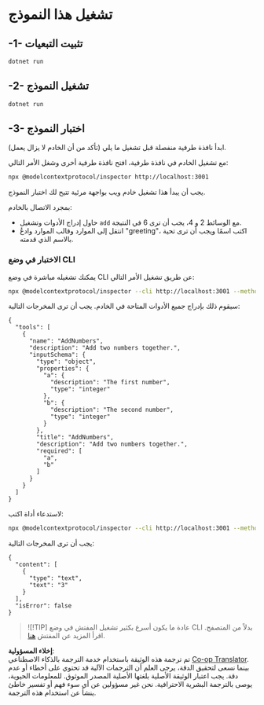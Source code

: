 <!--
CO_OP_TRANSLATOR_METADATA:
{
  "original_hash": "b97c5e77cede68533d7a92d0ce89bc0a",
  "translation_date": "2025-05-17T11:53:08+00:00",
  "source_file": "03-GettingStarted/05-sse-server/solution/dotnet/README.md",
  "language_code": "ar"
}
-->
# تشغيل هذا النموذج

## -1- تثبيت التبعيات

```bash
dotnet run
```

## -2- تشغيل النموذج

```bash
dotnet run
```

## -3- اختبار النموذج

ابدأ نافذة طرفية منفصلة قبل تشغيل ما يلي (تأكد من أن الخادم لا يزال يعمل).

مع تشغيل الخادم في نافذة طرفية، افتح نافذة طرفية أخرى وشغل الأمر التالي:

```bash
npx @modelcontextprotocol/inspector http://localhost:3001
```

يجب أن يبدأ هذا تشغيل خادم ويب بواجهة مرئية تتيح لك اختبار النموذج.

بمجرد الاتصال بالخادم:

- حاول إدراج الأدوات وتشغيل `add` مع الوسائط 2 و 4، يجب أن ترى 6 في النتيجة.
- انتقل إلى الموارد وقالب الموارد وادعُ "greeting"، اكتب اسمًا ويجب أن ترى تحية بالاسم الذي قدمته.

### الاختبار في وضع CLI

يمكنك تشغيله مباشرة في وضع CLI عن طريق تشغيل الأمر التالي:

```bash 
npx @modelcontextprotocol/inspector --cli http://localhost:3001 --method tools/list
```

سيقوم ذلك بإدراج جميع الأدوات المتاحة في الخادم. يجب أن ترى المخرجات التالية:

```text
{
  "tools": [
    {
      "name": "AddNumbers",
      "description": "Add two numbers together.",
      "inputSchema": {
        "type": "object",
        "properties": {
          "a": {
            "description": "The first number",
            "type": "integer"
          },
          "b": {
            "description": "The second number",
            "type": "integer"
          }
        },
        "title": "AddNumbers",
        "description": "Add two numbers together.",
        "required": [
          "a",
          "b"
        ]
      }
    }
  ]
}
```

لاستدعاء أداة اكتب:

```bash
npx @modelcontextprotocol/inspector --cli http://localhost:3001 --method tools/call --tool-name AddNumbers --tool-arg a=1 --tool-arg b=2
```

يجب أن ترى المخرجات التالية:

```text
{
  "content": [
    {
      "type": "text",
      "text": "3"
    }
  ],
  "isError": false
}
```

> ![!TIP]
> عادة ما يكون أسرع بكثير تشغيل المفتش في وضع CLI بدلاً من المتصفح.
> اقرأ المزيد عن المفتش [هنا](https://github.com/modelcontextprotocol/inspector).

**إخلاء المسؤولية**:  
تم ترجمة هذه الوثيقة باستخدام خدمة الترجمة بالذكاء الاصطناعي [Co-op Translator](https://github.com/Azure/co-op-translator). بينما نسعى لتحقيق الدقة، يرجى العلم أن الترجمات الآلية قد تحتوي على أخطاء أو عدم دقة. يجب اعتبار الوثيقة الأصلية بلغتها الأصلية المصدر الموثوق. للمعلومات الحيوية، يوصى بالترجمة البشرية الاحترافية. نحن غير مسؤولين عن أي سوء فهم أو تفسير خاطئ ينشأ عن استخدام هذه الترجمة.